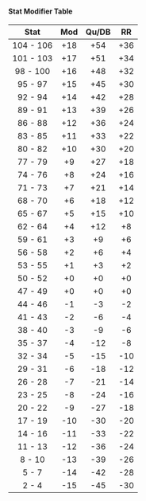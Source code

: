 #### Stat Modifier Table

| Stat | Mod | Qu/DB | RR |
|:----:|:----:|:----:|:----:|
| 104 - 106 | +18 | +54 | +36 |
| 101 - 103 | +17 | +51 | +34 |
| 98 - 100 | +16 | +48 | +32 |
| 95 - 97 | +15 | +45 | +30 |
| 92 - 94 | +14 | +42 | +28 |
| 89 - 91 | +13 | +39 | +26 |
| 86 - 88 | +12 | +36 | +24 |
| 83 - 85 | +11 | +33 | +22 |
| 80 - 82 | +10 | +30 | +20 |
| 77 - 79 | +9 | +27 | +18 |
| 74 - 76 | +8 | +24 | +16 |
| 71 - 73 | +7 | +21 | +14 |
| 68 - 70 | +6 | +18 | +12 |
| 65 - 67 | +5 | +15 | +10 |
| 62 - 64 | +4 | +12 | +8 |
| 59 - 61 | +3 | +9 | +6 |
| 56 - 58 | +2 | +6 | +4 |
| 53 - 55 | +1 | +3 | +2 |
| 50 - 52 | +0 | +0 | +0 |
| 47 - 49 | +0 | +0 | +0 |
| 44 - 46 | -1 | -3 | -2 |
| 41 - 43 | -2 | -6 | -4 |
| 38 - 40 | -3 | -9 | -6 |
| 35 - 37 | -4 | -12 | -8 |
| 32 - 34 | -5 | -15 | -10 |
| 29 - 31 | -6 | -18 | -12 |
| 26 - 28 | -7 | -21 | -14 |
| 23 - 25 | -8 | -24 | -16 |
| 20 - 22 | -9 | -27 | -18 |
| 17 - 19 | -10 | -30 | -20 |
| 14 - 16 | -11 | -33 | -22 |
| 11 - 13 | -12 | -36 | -24 |
| 8 - 10 | -13 | -39 | -26 |
| 5 - 7 | -14 | -42 | -28 |
| 2 - 4 | -15 | -45 | -30 |
